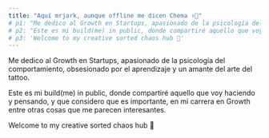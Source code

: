 ```yaml
---
title: "Aquí mrjark, aunque offline me dicen Chema ✌🏽"
# p1: "Me dedico al Growth en Startups, apasionado de la psicología del comportamiento, obsesionado por el aprendizaje y un amante del arte del tattoo."
# p2: "Este es mi build(me) in public, donde compartiré aquello que voy haciendo y pensando, y que considero que es importante, en mi carrera en Growth entre otras cosas que me parecen interesantes."
# p3: 'Welcome to my creative sorted chaos hub 💭'
---
```


Me dedico al Growth en Startups, apasionado de la psicología del
comportamiento, obsesionado por el aprendizaje y un amante del arte del
tattoo.

Este es mi build(me) in public, donde compartiré aquello que voy haciendo
y pensando, y que considero que es importante, en mi carrera en Growth
entre otras cosas que me parecen interesantes.

Welcome to my creative sorted chaos hub 💭